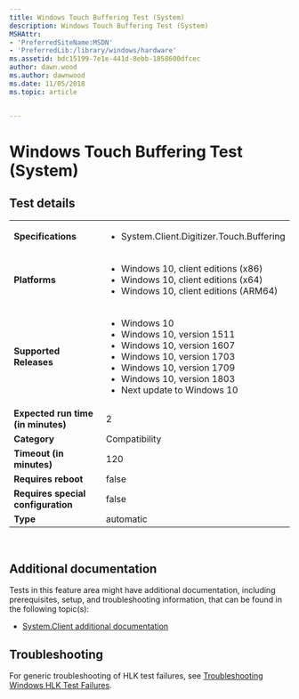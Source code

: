 ```yaml
---
title: Windows Touch Buffering Test (System)
description: Windows Touch Buffering Test (System)
MSHAttr:
- 'PreferredSiteName:MSDN'
- 'PreferredLib:/library/windows/hardware'
ms.assetid: bdc15199-7e1e-441d-8ebb-1858600dfcec
author: dawn.wood
ms.author: dawnwood
ms.date: 11/05/2018
ms.topic: article


---
```


# <span id="p_hlk_test.3ce200bc-1b62-4ea5-b517-322480065d5c"></span>Windows Touch Buffering Test (System)


## Test details
|||
|---|---|
| **Specifications**  | <ul><li>System.Client.Digitizer.Touch.Buffering</li></ul> |  
| **Platforms**   | <ul><li>Windows 10, client editions (x86)</li><li>Windows 10, client editions (x64)</li><li>Windows 10, client editions (ARM64)</li></ul> |
| **Supported Releases** | <ul><li>Windows 10</li><li>Windows 10, version 1511</li><li>Windows 10, version 1607</li><li>Windows 10, version 1703</li><li>Windows 10, version 1709</li><li>Windows 10, version 1803</li><li>Next update to Windows 10</li></ul> |
|**Expected run time (in minutes)**| 2 |
|**Category**| Compatibility |
|**Timeout (in minutes)**| 120 |
|**Requires reboot**| false |
|**Requires special configuration**| false |
|**Type**| automatic |

 

## <span id="Additional_documentation"></span><span id="additional_documentation"></span><span id="ADDITIONAL_DOCUMENTATION"></span>Additional documentation


Tests in this feature area might have additional documentation, including prerequisites, setup, and troubleshooting information, that can be found in the following topic(s):

-   [System.Client additional documentation](system-client-additional-documentation.md)

## <span id="Troubleshooting"></span><span id="troubleshooting"></span><span id="TROUBLESHOOTING"></span>Troubleshooting


For generic troubleshooting of HLK test failures, see [Troubleshooting Windows HLK Test Failures](..\user\troubleshooting-windows-hlk-test-failures.md).

 

 






